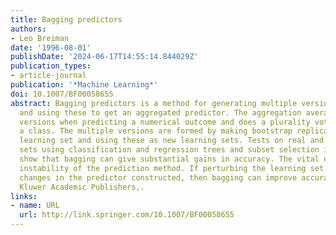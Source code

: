 ```yaml
---
title: Bagging predictors
authors:
- Leo Breiman
date: '1996-08-01'
publishDate: '2024-06-17T14:55:14.844029Z'
publication_types:
- article-journal
publication: '*Machine Learning*'
doi: 10.1007/BF00058655
abstract: Bagging predictors is a method for generating multiple versions of a predictor
  and using these to get an aggregated predictor. The aggregation averages over the
  versions when predicting a numerical outcome and does a plurality vote when predicting
  a class. The multiple versions are formed by making bootstrap replicates of the
  learning set and using these as new learning sets. Tests on real and simulated data
  sets using classification and regression trees and subset selection in linear regression
  show that bagging can give substantial gains in accuracy. The vital element is the
  instability of the prediction method. If perturbing the learning set can cause significant
  changes in the predictor constructed, then bagging can improve accuracy. © 1996
  Kluwer Academic Publishers,.
links:
- name: URL
  url: http://link.springer.com/10.1007/BF00058655
---
```

